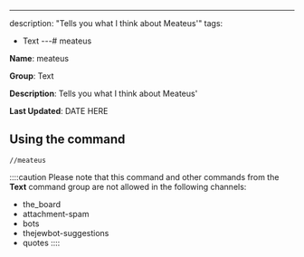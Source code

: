 ---
description: "Tells you what I think about Meateus'"
tags:
  - Text
---# meateus

**Name**: meateus

**Group**: Text

**Description**: Tells you what I think about Meateus'

**Last Updated**: DATE HERE

## Using the command

    //meateus

::::caution Please note that this command and other commands from the **Text** command group are not allowed in the following channels:
- the_board
- attachment-spam
- bots
- thejewbot-suggestions
- quotes
::::